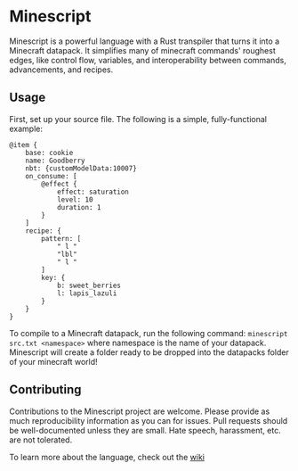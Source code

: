# Minescript

Minescript is a powerful language with a Rust transpiler that turns it into a Minecraft datapack. It simplifies many of minecraft commands' roughest edges, like control flow, variables, and interoperability between commands, advancements, and recipes.

## Usage

First, set up your source file. The following is a simple, fully-functional example:

```
@item {
    base: cookie
    name: Goodberry
    nbt: {customModelData:10007}
    on_consume: [
        @effect {
            effect: saturation
            level: 10
            duration: 1
        }
    ]
    recipe: {
        pattern: [
            " l "
            "lbl"
            " l "
        ]
        key: {
            b: sweet_berries
            l: lapis_lazuli
        }
    }
}
```

To compile to a Minecraft datapack, run the following command:
`minescript src.txt <namespace>`
where namespace is the name of your datapack. Minescript will create a folder ready to be dropped into the datapacks folder of your minecraft world!

## Contributing

Contributions to the Minescript project are welcome. Please provide as much reproducibility information as you can for issues. Pull requests should be well-documented unless they are small. Hate speech, harassment, etc. are not tolerated.

To learn more about the language, check out the [wiki](https://github.com/PokeJofeJr4th/minescript/wiki)
